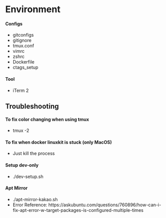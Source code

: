 # Environment


#### Configs
<ul>
<li> gitconfigs </li>
<li> gitignore </li>
<li> tmux.conf </li>
<li> vimrc </li>
<li> zshrc </li>
<li> Dockerfile </li>
<li> ctags_setup </li>
</ul>


#### Tool
<ul>
<li> iTerm 2 </li>
</ul>

## Troubleshooting

#### To fix color changing when using tmux
<ul>
  <li> tmux -2 </li>
</ul>

#### To fix when docker linuxkit is stuck (only MacOS)
<ul>
  <li> Just kill the process </li>
</ul>

#### Setup dev-only
<ul>
  <li> ./dev-setup.sh </li>
</ul>

#### Apt Mirror
<ul>
    <li> ./apt-mirror-kakao.sh </li>
    <li> Error Reference: https://askubuntu.com/questions/760896/how-can-i-fix-apt-error-w-target-packages-is-configured-multiple-times </li>
</ul>
